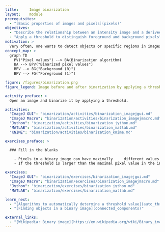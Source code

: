 ```yaml
---
title:     Image binarization
layout:    module
prerequisites:
  - "[Basic properties of images and pixels](pixels)"
objectives:
  - "Describe the relationship between an intensity image and a derived binary image"
  - "Apply a threshold to distinguish foreground and background pixels"
motivation: >
  Very often, one wants to detect objects or specific regions in images. Typically, the first step to achieve this aim is to distinguish so-called background pixels, which do not contain objects or interesting regions, from foreground pixels, which mark the areas of interest. The foreground regions can than be further processed, e.g to detect objects or perform measurements.
concept_map: >
  graph TD
    PV("Pixel values") --> BA(Binarization algorithm)
    BA --> BPV("Binarized pixel values")
    BPV --> BG("Background (0)")
    BPV --> FG("Foreground (1)")

figure: /figures/binarization.png
figure_legend: Image before and after binarization by applying a threshold.

activity_preface: >
  Open an image and binarize it by applying a threshold.

activities:
  "ImageJ GUI": "binarization/activities/binarization_imagejgui.md"
  "ImageJ Macro": "binarization/activities/binarization_imagejmacro.md"
  "Jython": "binarization/activities/binarization_jython.md"
  "MATLAB": "binarization/activities/binarization_matlab.md"
  "KNIME": "binarization/activities/binarization_knime.md"

exercises_preface: >

  ### Fill in the blanks

    - Pixels in a binary image can have maximally ___ different values.
    - If the threshold is larger than the maximal pixel value in the intensity image, all pixels in the binary image have a value of ___.

exercises:
  "ImageJ GUI": "binarization/exercises/binarization_imagejgui.md"
  "ImageJ Macro": "binarization/exercises/binarization_imagejmacro.md"
  "Jython": "binarization/exercises/binarization_jython.md"
  "MATLAB": "binarization/exercises/binarization_matlab.md"

learn_next:
  - "[Algorithms to automatically determine a threshold value](auto_threshold)"
  - "[Finding objects in a binary image](connected_components)"

external_links:
  - "[Wikipedia: Binary image](https://en.wikipedia.org/wiki/Binary_image)"
---
```

